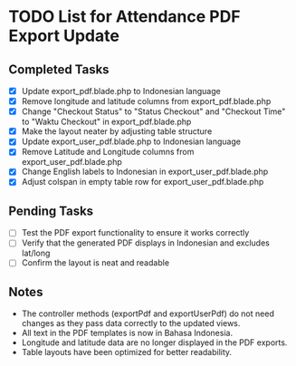 # TODO List for Attendance PDF Export Update

## Completed Tasks
- [x] Update export_pdf.blade.php to Indonesian language
- [x] Remove longitude and latitude columns from export_pdf.blade.php
- [x] Change "Checkout Status" to "Status Checkout" and "Checkout Time" to "Waktu Checkout" in export_pdf.blade.php
- [x] Make the layout neater by adjusting table structure
- [x] Update export_user_pdf.blade.php to Indonesian language
- [x] Remove Latitude and Longitude columns from export_user_pdf.blade.php
- [x] Change English labels to Indonesian in export_user_pdf.blade.php
- [x] Adjust colspan in empty table row for export_user_pdf.blade.php

## Pending Tasks
- [ ] Test the PDF export functionality to ensure it works correctly
- [ ] Verify that the generated PDF displays in Indonesian and excludes lat/long
- [ ] Confirm the layout is neat and readable

## Notes
- The controller methods (exportPdf and exportUserPdf) do not need changes as they pass data correctly to the updated views.
- All text in the PDF templates is now in Bahasa Indonesia.
- Longitude and latitude data are no longer displayed in the PDF exports.
- Table layouts have been optimized for better readability.
